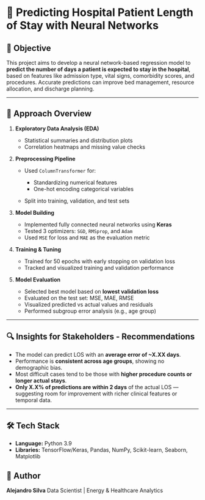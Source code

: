 # 🏥 Predicting Hospital Patient Length of Stay with Neural Networks

## 📌 Objective

This project aims to develop a neural network-based regression model to **predict the number of days a patient is expected to stay in the hospital**, based on features like admission type, vital signs, comorbidity scores, and procedures. Accurate predictions can improve bed management, resource allocation, and discharge planning.

---

## 🧠 Approach Overview

1. **Exploratory Data Analysis (EDA)**

   * Statistical summaries and distribution plots
   * Correlation heatmaps and missing value checks

2. **Preprocessing Pipeline**

   * Used `ColumnTransformer` for:

     * Standardizing numerical features
     * One-hot encoding categorical variables
   * Split into training, validation, and test sets

3. **Model Building**

   * Implemented fully connected neural networks using **Keras**
   * Tested 3 optimizers: `SGD`, `RMSprop`, and `Adam`
   * Used `MSE` for loss and `MAE` as the evaluation metric

4. **Training & Tuning**

   * Trained for 50 epochs with early stopping on validation loss
   * Tracked and visualized training and validation performance

5. **Model Evaluation**

   * Selected best model based on **lowest validation loss**
   * Evaluated on the test set: MSE, MAE, RMSE
   * Visualized predicted vs actual values and residuals
   * Performed subgroup error analysis (e.g., age group)

---

## 🔍 Insights for Stakeholders - Recommendations

* The model can predict LOS with an **average error of \~X.XX days**.
* Performance is **consistent across age groups**, showing no demographic bias.
* Most difficult cases tend to be those with **higher procedure counts or longer actual stays**.
* **Only X.X% of predictions are within 2 days** of the actual LOS — suggesting room for improvement with richer clinical features or temporal data.

---

## 🛠️ Tech Stack

* **Language:** Python 3.9
* **Libraries:** TensorFlow/Keras, Pandas, NumPy, Scikit-learn, Seaborn, Matplotlib

## 👤 Author

**Alejandro Silva**
Data Scientist | Energy & Healthcare Analytics
